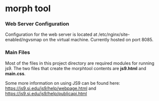 # morph tool

### Web Server Configuration
Configuration for the web server is located at /etc/nginx/site-enabled/ngvsmap on the virtual machine.
Currently hosted on port 8085.

### Main Files
Most of the files in this project directory are required modules for running js9. The two files that create the morphtool contents are **js9.html** and **main.css**.

Some more information on using JS9 can be found here: https://js9.si.edu/js9/help/webpage.html and https://js9.si.edu/js9/help/publicapi.html

